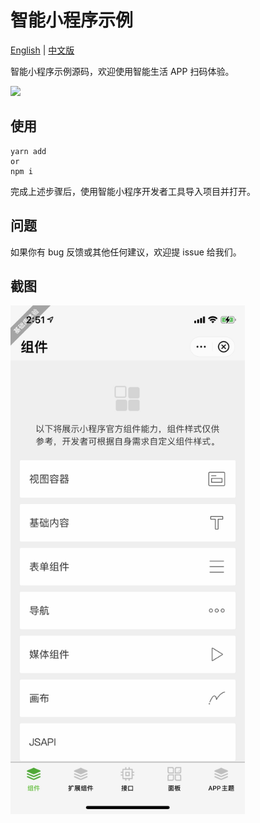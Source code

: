# 智能小程序示例

[English](README.md)  |  [中文版](README_cn.md)

智能小程序示例源码，欢迎使用智能生活 APP 扫码体验。

<img  src="https://images.tuyacn.com/content-platform/hestia/1639557451e767ba53aad.png" width="200" />

## 使用

```shell
yarn add
or
npm i
```

完成上述步骤后，使用智能小程序开发者工具导入项目并打开。

## 问题

如果你有 bug 反馈或其他任何建议，欢迎提 issue 给我们。

## 截图

<img  src="assets/images/demo.jpg" width="375" />
